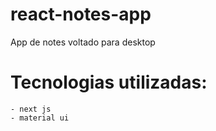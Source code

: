 # react-notes-app
App de notes voltado para desktop

# Tecnologias utilizadas:
    - next js
    - material ui
